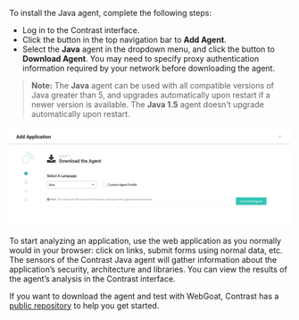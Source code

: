 <!--
title: "Java Agent Installation"
description: "Overview of the Java Agent installation"
tags: "installation Java agent overview installation"
-->

To install the Java agent, complete the following steps:

* Log in to the Contrast interface.
* Click the button in the top navigation bar to **Add Agent**.
* Select the **Java** agent in the dropdown menu, and click the button to **Download Agent**. You may need to specify proxy authentication information required by your network before downloading the agent.

> **Note:** The **Java** agent can be used with all compatible versions of Java greater than 5, and upgrades automatically upon restart if a newer version is available. The **Java 1.5** agent doesn't upgrade automatically upon restart.

<a href="assets/images/Download-java-agent.png" rel="lightbox" title="Download the Java agent"><img class="thumbnail" src="assets/images/Download-java-agent.png"/></a>

To start analyzing an application, use the web application as you normally would in your browser: click on links, submit forms using normal data, etc.  The sensors of the Contrast Java agent will gather information about the application’s security, architecture and libraries. You can view the results of the agent’s analysis in the Contrast interface.

If you want to download the agent and test with WebGoat, Contrast has a [public repository](https://github.com/Contrast-Security-OSS/agent-teamserver-tests) to help you get started.
